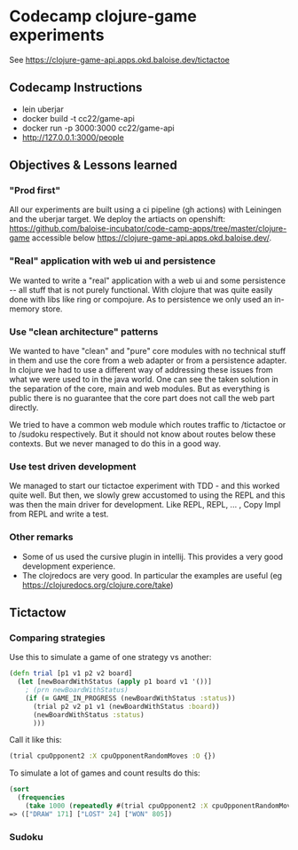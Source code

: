 # Codecamp clojure-game experiments

See <https://clojure-game-api.apps.okd.baloise.dev/tictactoe>

## Codecamp Instructions

- lein uberjar
- docker build -t cc22/game-api
- docker run -p 3000:3000 cc22/game-api
- http://127.0.0.1:3000/people

## Objectives & Lessons learned

### "Prod first"

All our experiments are built using a ci pipeline (gh actions) with
Leiningen and the uberjar target. We
deploy the artiacts on openshift: <https://github.com/baloise-incubator/code-camp-apps/tree/master/clojure-game>
accessible
below <https://clojure-game-api.apps.okd.baloise.dev/>.

### "Real" application with web ui and persistence

We wanted to write a "real" application with a web ui and some persistence --
all stuff that is not purely functional. With clojure that was quite easily
done with libs like ring or compojure. As to persistence we only used an
in-memory store.

### Use "clean architecture" patterns

We wanted to have "clean" and "pure" core modules with no technical stuff in
them and use the core from a web adapter or from a persistence adapter. In
clojure we had to use a different way of addressing these issues from what
we were used to in the java world. One can see the taken solution in
the separation of the core, main and web modules. But as everything is
public there is no guarantee that the core part does not call the web part
directly.

We tried to have a common web module which routes traffic to /tictactoe or
to /sudoku respectively. But it should not know about routes below these
contexts. But we never managed to do this in a good way.

### Use test driven development

We managed to start our tictactoe experiment with TDD - and this worked quite
well. But then, we slowly grew accustomed to using the REPL and this was then
the main driver for development. Like REPL, REPL, ... , Copy Impl from REPL and
write a test.

### Other remarks

- Some of us used the cursive plugin in intellij. This provides a very good development experience.
- The clojredocs are very good. In particular the examples are useful (eg <https://clojuredocs.org/clojure.core/take>)


## Tictactow

### Comparing strategies

Use this to simulate a game of one strategy vs another:

```clojure
(defn trial [p1 v1 p2 v2 board]
  (let [newBoardWithStatus (apply p1 board v1 '())]
    ; (prn newBoardWithStatus)
    (if (= GAME_IN_PROGRESS (newBoardWithStatus :status))
      (trial p2 v2 p1 v1 (newBoardWithStatus :board))
      (newBoardWithStatus :status)
      )))
```

Call it like this:

```clojure
(trial cpuOpponent2 :X cpuOpponentRandomMoves :O {})
```

To simulate a lot of games and count results do this:

```clojure
(sort
  (frequencies
    (take 1000 (repeatedly #(trial cpuOpponent2 :X cpuOpponentRandomMoves :O {})))))
=> (["DRAW" 171] ["LOST" 24] ["WON" 805])
```

### Sudoku


